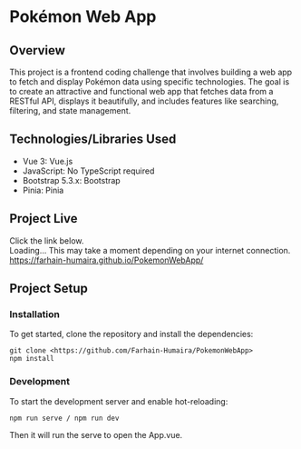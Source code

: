 # Pokémon Web App

## Overview
This project is a frontend coding challenge that involves building a web app to fetch and display Pokémon data using specific technologies. The goal is to create an attractive and functional web app that fetches data from a RESTful API, displays it beautifully, and includes features like searching, filtering, and state management.

## Technologies/Libraries Used
- Vue 3: Vue.js
- JavaScript: No TypeScript required
- Bootstrap 5.3.x: Bootstrap
- Pinia: Pinia

## Project Live
Click the link below. <br/>
Loading... This may take a moment depending on your internet connection. <br/>
https://farhain-humaira.github.io/PokemonWebApp/

## Project Setup
### Installation
To get started, clone the repository and install the dependencies:
```
git clone <https://github.com/Farhain-Humaira/PokemonWebApp>
npm install
```

### Development
To start the development server and enable hot-reloading:
```
npm run serve / npm run dev 
```

Then it will run the serve to open the App.vue.

